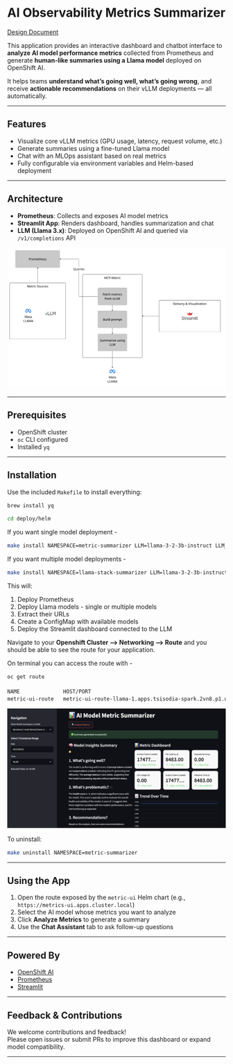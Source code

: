 # AI Observability Metrics Summarizer

[Design Document](https://docs.google.com/document/d/1bXBCL4fbPlRqQxwhGX1p12CS_E6-9oOyFnYSpbQskyI/edit?usp=sharing)

This application provides an interactive dashboard and chatbot interface to **analyze AI model performance metrics** collected from Prometheus and generate **human-like summaries using a Llama model** deployed on OpenShift AI.

It helps teams **understand what’s going well, what’s going wrong**, and receive **actionable recommendations** on their vLLM deployments — all automatically.

---

## Features

- Visualize core vLLM metrics (GPU usage, latency, request volume, etc.)
- Generate summaries using a fine-tuned Llama model
- Chat with an MLOps assistant based on real metrics
- Fully configurable via environment variables and Helm-based deployment

---

## Architecture

- **Prometheus**: Collects and exposes AI model metrics  
- **Streamlit App**: Renders dashboard, handles summarization and chat  
- **LLM (Llama 3.x)**: Deployed on OpenShift AI and queried via `/v1/completions` API  

![Architecture](docs/img/arch.jpg)

---

## Prerequisites

- OpenShift cluster
- `oc` CLI configured
- Installed `yq`

---

## Installation

Use the included `Makefile` to install everything:

```bash
brew install yq
```

```bash
cd deploy/helm
```

If you want single model deployment -
```bash
make install NAMESPACE=metric-summarizer LLM=llama-3-2-3b-instruct LLM_TOLERATION="nvidia.com/gpu" 
```

If you want multiple model deployments - 
```bash
make install NAMESPACE=llama-stack-summarizer LLM=llama-3-2-3b-instruct LLM_TOLERATION="nvidia.com/gpu" SAFETY=llama-guard-3-8b SAFETY_TOLERATION="nvidia.com/gpu"
```

This will:

1. Deploy Prometheus  
2. Deploy Llama models - single or multiple models
3. Extract their URLs  
4. Create a ConfigMap with available models  
5. Deploy the Streamlit dashboard connected to the LLM  

Navigate to your **Openshift Cluster --> Networking --> Route** and you should be able to see the route for your application.

On terminal you can access the route with -

```bash
oc get route

NAME              HOST/PORT                                                               PATH   SERVICES        PORT   TERMINATION     WILDCARD
metric-ui-route   metric-ui-route-llama-1.apps.tsisodia-spark.2vn8.p1.openshiftapps.com          metric-ui-svc   8501   edge/Redirect   None
```

![UI](docs/img/ui-1.png)


To uninstall:
```bash
make uninstall NAMESPACE=metric-summarizer
```

---

## Using the App

1. Open the route exposed by the `metric-ui` Helm chart (e.g., `https://metrics-ui.apps.cluster.local`)
2. Select the AI model whose metrics you want to analyze
3. Click **Analyze Metrics** to generate a summary
4. Use the **Chat Assistant** tab to ask follow-up questions

---

## Powered By

- [OpenShift AI](https://www.redhat.com/en/technologies/cloud-computing/openshift/openshift-ai)
- [Prometheus](https://prometheus.io/)
- [Streamlit](https://streamlit.io/)

---

## Feedback & Contributions

We welcome contributions and feedback!  
Please open issues or submit PRs to improve this dashboard or expand model compatibility.

---

